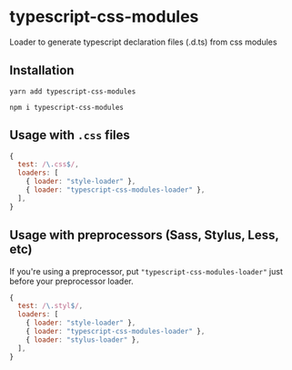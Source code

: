 # typescript-css-modules
Loader to generate typescript declaration files (.d.ts) from css modules

## Installation

`yarn add typescript-css-modules`

`npm i typescript-css-modules`

## Usage with `.css` files

```js
{
  test: /\.css$/,
  loaders: [
    { loader: "style-loader" },
    { loader: "typescript-css-modules-loader" },
  ],
}
```

## Usage with preprocessors (Sass, Stylus, Less, etc)

If you're using a preprocessor, put `"typescript-css-modules-loader"` just before your preprocessor loader.

```js
{
  test: /\.styl$/,
  loaders: [
    { loader: "style-loader" },
    { loader: "typescript-css-modules-loader" },
    { loader: "stylus-loader" },
  ],
}
```
